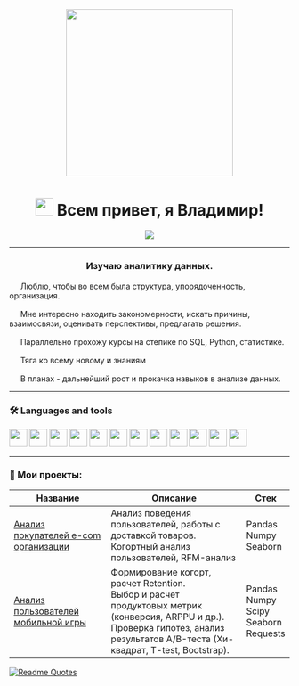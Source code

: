 
<div id="header" align="center"><img src="https://media.giphy.com/media/LaVp0AyqR5bGsC5Cbm/giphy.gif?cid=790b7611p9mmh928uhnn162ehqxlzy4outjw592dgps3u0mg&ep=v1_gifs_search&rid=giphy.gif&ct=g" width="300"/></div>
<h1 align="center"><img src="https://github.com/blackcater/blackcater/raw/main/images/Hi.gif" height="32"/>
Всем привет, я Владимир!
</h1>
<div id="badges" align="center">
<a href="https://t.me/sorrero" rel="nofollow">  <img src="https://img.shields.io/badge/Telegram-blue?style=for-the-badge&logo=telegram&logoColor=white" /> </a>
</div>
<hr>
<h3 align="center">Изучаю аналитику данных.</h3>
<p><img src="https://img.icons8.com/?size=100&id=uNzoeGXjLfRM&format=png&color=228BE6" height="16"/ / > Люблю, чтобы во всем была структура, упорядоченность, организация.</p>
<p><img src="https://img.icons8.com/?size=100&id=uNzoeGXjLfRM&format=png&color=228BE6" height="16"/ / > Мне интересно находить закономерности, искать причины, взаимосвязи, оценивать перспективы, предлагать решения.</p>
<p><img src="https://img.icons8.com/?size=100&id=uNzoeGXjLfRM&format=png&color=228BE6" height="16"/ / > Параллельно прохожу курсы на степике по SQL, Python, статистике.</p>
<p><img src="https://img.icons8.com/?size=100&id=uNzoeGXjLfRM&format=png&color=228BE6" height="16"/ / > Тяга ко всему новому и знаниям</p>
<p><img src="https://img.icons8.com/?size=100&id=uNzoeGXjLfRM&format=png&color=228BE6" height="16"/ / > В планах - дальнейший рост и прокачка навыков в анализе данных.</p>
<hr>




<h3 class="heading-element" dir="auto">🛠️ Languages and tools</h3>
<div id="badges">
  <img src="https://img.shields.io/badge/python-white?style=for-the-badge&logo=python" height="32"/>
  <img src="https://img.shields.io/badge/pandas-white?logo=pandas&logoColor=blue&style=for-the-badge" height="32"/>
  <img src="https://img.shields.io/badge/numpy-white?logo=numpy&logoColor=blue&style=for-the-badge" height="32"/>
<img src="https://img.shields.io/badge/plotly-white?logo=plotly&logoColor=blue&style=for-the-badge" height="32"/>
  <img src="https://img.shields.io/badge/scipy-white?style=for-the-badge&logo=scipy" height="32"/>
<img src="https://img.shields.io/badge/jupyter-white?style=for-the-badge&logo=jupyter" height="32"/>
  <img src="https://img.shields.io/badge/mysql-white?style=for-the-badge&logo=mysql" height="32"/>
<img src="https://img.shields.io/badge/clickhouse-white?style=for-the-badge&logo=clickhouse" height="32"/>
<img src="https://img.shields.io/badge/redash-white?style=for-the-badge&logo=redash" height="32"/>
  <img src="https://img.shields.io/badge/tabix-white?style=for-the-badge&logo=tabix" height="32"/>

<img src="https://img.shields.io/badge/tableau-white?style=for-the-badge&logo=tableau" height="32"/>
<img src="https://img.shields.io/badge/gitlab-white?style=for-the-badge&logo=gitlab" height="32"/>
</div>
<hr>
<h3 class="heading-element" dir="auto">📖 Мои проекты:</h3>
<table>
  
<thead>
<tr>
<th>Название</th>
<th>Описание</th>
<th>Стек</th>
</tr>
</thead>
  
<tbody>

  <tr>
<td><a href="https://github.com/sorrero/e-com">Анализ покупателей e-com организации</a></td>
<td>Анализ поведения пользователей, работы с доставкой товаров.<br> 
  Когортный анализ пользователей, RFM-анализ</td>
<td>Pandas<br>Numpy<br>Seaborn</td>
</tr>


  <tr>
<td><a href="https://github.com/sorrero/mobile_game">Анализ пользователей мобильной игры</a></td>
<td>Формирование когорт, расчет Retention.<br>
  Выбор и расчет продуктовых метрик (конверсия, ARPPU и др.). <br>
  Проверка гипотез, анализ результатов А/B-теста (Хи-квадрат, T-test, Bootstrap).
 </td>
<td>Pandas<br>Numpy<br> Scipy<br>Seaborn<br>Requests</td>
</tr>
  
</tbody>
</table>





<!---Для компактной версии-->
<!---
[![Top Langs](https://github-readme-stats.vercel.app/api/top-langs/?username=sorrero&layout=compact)](https://github.com/sorrero/github-readme-stats)
![](https://github-profile-summary-cards.vercel.app/api/cards/most-commit-language?username=sorrero&theme=solarized_dark)
-->

[![Readme Quotes](https://quotes-github-readme.vercel.app/api?type=horizontal&theme=dark)](https://github.com/piyushsuthar/github-readme-quotes)
<!---
sorrero/sorrero is a ✨ special ✨ repository because its `README.md` (this file) appears on your GitHub profile.
You can click the Preview link to take a look at your changes.
--->
